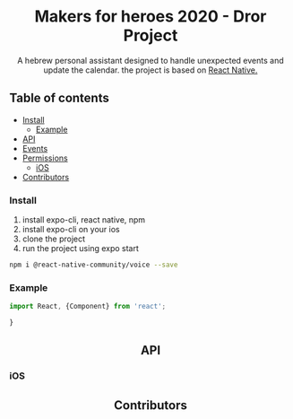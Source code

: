 <h1 align="center">Makers for heroes 2020 - Dror Project</h1>

<p align="center">A hebrew personal assistant designed to handle unexpected events and update the calendar.
  the project is based on <a href="https://reactnative.dev/">React Native.</a></p>

## Table of contents

- [Install](#usage)
  - [Example](#example)
- [API](#api)
- [Events](#events)
- [Permissions](#permissions)
  - [iOS](#ios)
- [Contributors](#contributors)

### Install

1. install expo-cli, react native, npm
2. install expo-cli on your ios
2. clone the project
3. run the project using expo start 
```sh
npm i @react-native-community/voice --save
```

### Example

```javascript
import React, {Component} from 'react';

}
```

<h2 align="center">API</h2>

### iOS


<h2 align="center">Contributors</h2>
